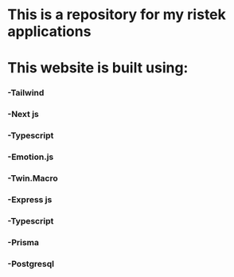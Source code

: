 # This is a repository for my ristek applications

# This website is built using:
### -Tailwind 
### -Next js 
### -Typescript 
### -Emotion.js
### -Twin.Macro
### -Express js
### -Typescript
### -Prisma
### -Postgresql
